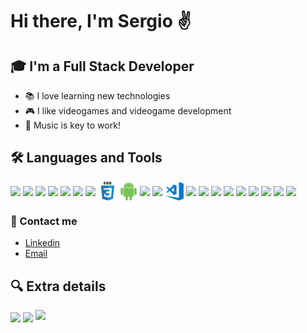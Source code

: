 
Hi there, I'm Sergio ✌
=============
## 🎓 I'm a Full Stack Developer
- 📚 I love learning new technologies
- 🎮 I like videogames and videogame development
- 🎵 Music is key to work!


## 🛠 Languages and Tools 
<p>
<img align="center" width="30px" src="https://cdn.icon-icons.com/icons2/2108/PNG/512/javascript_icon_130900.png"/>
<img align="center" width="30px" src="https://cdn.icon-icons.com/icons2/844/PNG/512/HTML5_icon-icons.com_67090.png"/>
<img align="center" width="30px" src="https://cdn.icon-icons.com/icons2/2415/PNG/512/csharp_original_logo_icon_146578.png"/>
<img align="center" width="30px" src="https://cdn.icon-icons.com/icons2/1381/PNG/512/unityeditoricon_94269.png"/>
<img align="center" width="30px" src="https://cdn.icon-icons.com/icons2/2415/PNG/512/postgresql_plain_logo_icon_146389.png"/>
<img align="center" width="30px" src="http://getdrawings.com/free-icon/oracle-db-icon-65.png"/>
<img align="center" width="30px" src="https://cdn.icon-icons.com/icons2/2107/PNG/512/file_type_django_icon_130645.png"/>
<img align="center" width="30px" src="https://raw.githubusercontent.com/github/explore/80688e429a7d4ef2fca1e82350fe8e3517d3494d/topics/css/css.png"/>
<img align="center" width="30px" src="https://raw.githubusercontent.com/github/explore/80688e429a7d4ef2fca1e82350fe8e3517d3494d/topics/android/android.png"/>
<img align="center" width="30px" src="https://www.eclipse.org/downloads/images/committers.png"/>
<img align="center" width="30px" src="https://upload.wikimedia.org/wikipedia/commons/thumb/5/59/Visual_Studio_Icon_2019.svg/125px-Visual_Studio_Icon_2019.svg.png"/>
<img align="center" width="30px" src="https://raw.githubusercontent.com/github/explore/80688e429a7d4ef2fca1e82350fe8e3517d3494d/topics/visual-studio-code/visual-studio-code.png"/>
<img align="center" width="30px" src="https://www.bairesdev.com/wp-content/uploads/2020/07/hibernate-java-framework-logo-01.png"/>
<img align="center" width="30px" src="https://upload.wikimedia.org/wikipedia/commons/thumb/9/97/Sqlite-square-icon.svg/256px-Sqlite-square-icon.svg.png"/>
<img align="center" width="30px" src="http://3.bp.blogspot.com/-QVwrtvK3eJM/UUUgVq7sDdI/AAAAAAAABQ8/ttJ7_H03RhM/s200/netbeans-logo.png"/>
<img align="center" width="30px" src="https://cdn.icon-icons.com/icons2/1381/PNG/512/intellij_93550.png"/>
<img align="center" width="30px" src="https://cdn.icon-icons.com/icons2/46/PNG/128/linux_penguin_animal_9362.png"/>
<img align="center" width="30px" src="https://cdn.icon-icons.com/icons2/836/PNG/512/Windows_Phone_icon-icons.com_66782.png"/>
<img align="center" width="30px" src="https://cdn.icon-icons.com/icons2/2415/PNG/512/bootstrap_plain_logo_icon_146619.png"/>
<img align="center" width="30px" src="https://2.bp.blogspot.com/-dZ76ETKzXUk/Vx-zIwkojdI/AAAAAAAAC4A/hsdZJzoKPnoVh8WkzQ9Fv9AUKIaacsGqACLcB/s200/image01.png"/>
<img align="center" width="30px" src="https://cdn.icon-icons.com/icons2/1381/PNG/512/pycharm_93936.png"/> 
</p>
  
### :speech_balloon: Contact me 

- [Linkedin](https://www.linkedin.com/in/smunozli)
- [Email](mailto:sergio.munoz.lillo@gmail.com?subject=[GitHub]%20New%20Contact)


## 🔍 Extra details
<img align="center" src="https://github-readme-stats.vercel.app/api?username=serujin&hide=issues&show_icons=true" />
<img align="center" src="https://github-readme-stats.vercel.app/api/top-langs/?username=serujin&layout=compact" />
<img src="https://visitor-badge.laobi.icu/badge?page_id=serujin.serujin" />
<!--<details>
  <!--<summary>:zap: Recent GitHub Activity</summary>-->
  <!--DELETE_START_SECTION:activity-->
  <!--DELETE_END_SECTION:activity-->
<!--</details>-->
<!--</br>-->


